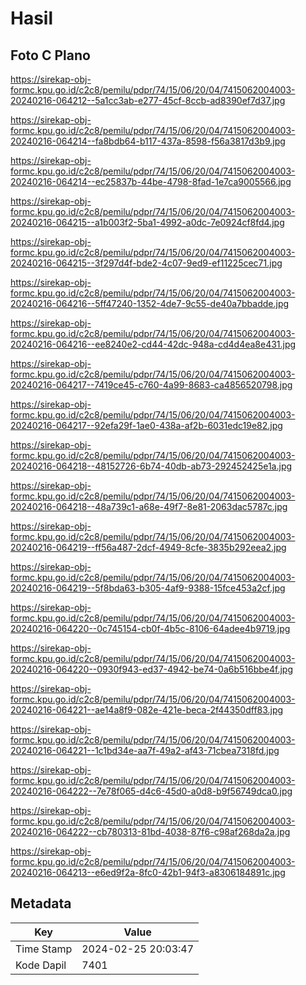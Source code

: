 # Hasil

## Foto C Plano

https://sirekap-obj-formc.kpu.go.id/c2c8/pemilu/pdpr/74/15/06/20/04/7415062004003-20240216-064212--5a1cc3ab-e277-45cf-8ccb-ad8390ef7d37.jpg

https://sirekap-obj-formc.kpu.go.id/c2c8/pemilu/pdpr/74/15/06/20/04/7415062004003-20240216-064214--fa8bdb64-b117-437a-8598-f56a3817d3b9.jpg

https://sirekap-obj-formc.kpu.go.id/c2c8/pemilu/pdpr/74/15/06/20/04/7415062004003-20240216-064214--ec25837b-44be-4798-8fad-1e7ca9005566.jpg

https://sirekap-obj-formc.kpu.go.id/c2c8/pemilu/pdpr/74/15/06/20/04/7415062004003-20240216-064215--a1b003f2-5ba1-4992-a0dc-7e0924cf8fd4.jpg

https://sirekap-obj-formc.kpu.go.id/c2c8/pemilu/pdpr/74/15/06/20/04/7415062004003-20240216-064215--3f297d4f-bde2-4c07-9ed9-ef11225cec71.jpg

https://sirekap-obj-formc.kpu.go.id/c2c8/pemilu/pdpr/74/15/06/20/04/7415062004003-20240216-064216--5ff47240-1352-4de7-9c55-de40a7bbadde.jpg

https://sirekap-obj-formc.kpu.go.id/c2c8/pemilu/pdpr/74/15/06/20/04/7415062004003-20240216-064216--ee8240e2-cd44-42dc-948a-cd4d4ea8e431.jpg

https://sirekap-obj-formc.kpu.go.id/c2c8/pemilu/pdpr/74/15/06/20/04/7415062004003-20240216-064217--7419ce45-c760-4a99-8683-ca4856520798.jpg

https://sirekap-obj-formc.kpu.go.id/c2c8/pemilu/pdpr/74/15/06/20/04/7415062004003-20240216-064217--92efa29f-1ae0-438a-af2b-6031edc19e82.jpg

https://sirekap-obj-formc.kpu.go.id/c2c8/pemilu/pdpr/74/15/06/20/04/7415062004003-20240216-064218--48152726-6b74-40db-ab73-292452425e1a.jpg

https://sirekap-obj-formc.kpu.go.id/c2c8/pemilu/pdpr/74/15/06/20/04/7415062004003-20240216-064218--48a739c1-a68e-49f7-8e81-2063dac5787c.jpg

https://sirekap-obj-formc.kpu.go.id/c2c8/pemilu/pdpr/74/15/06/20/04/7415062004003-20240216-064219--ff56a487-2dcf-4949-8cfe-3835b292eea2.jpg

https://sirekap-obj-formc.kpu.go.id/c2c8/pemilu/pdpr/74/15/06/20/04/7415062004003-20240216-064219--5f8bda63-b305-4af9-9388-15fce453a2cf.jpg

https://sirekap-obj-formc.kpu.go.id/c2c8/pemilu/pdpr/74/15/06/20/04/7415062004003-20240216-064220--0c745154-cb0f-4b5c-8106-64adee4b9719.jpg

https://sirekap-obj-formc.kpu.go.id/c2c8/pemilu/pdpr/74/15/06/20/04/7415062004003-20240216-064220--0930f943-ed37-4942-be74-0a6b516bbe4f.jpg

https://sirekap-obj-formc.kpu.go.id/c2c8/pemilu/pdpr/74/15/06/20/04/7415062004003-20240216-064221--ae14a8f9-082e-421e-beca-2f44350dff83.jpg

https://sirekap-obj-formc.kpu.go.id/c2c8/pemilu/pdpr/74/15/06/20/04/7415062004003-20240216-064221--1c1bd34e-aa7f-49a2-af43-71cbea7318fd.jpg

https://sirekap-obj-formc.kpu.go.id/c2c8/pemilu/pdpr/74/15/06/20/04/7415062004003-20240216-064222--7e78f065-d4c6-45d0-a0d8-b9f56749dca0.jpg

https://sirekap-obj-formc.kpu.go.id/c2c8/pemilu/pdpr/74/15/06/20/04/7415062004003-20240216-064222--cb780313-81bd-4038-87f6-c98af268da2a.jpg

https://sirekap-obj-formc.kpu.go.id/c2c8/pemilu/pdpr/74/15/06/20/04/7415062004003-20240216-064213--e6ed9f2a-8fc0-42b1-94f3-a8306184891c.jpg


## Metadata

| Key        | Value               |
| ---------- | ------------------- |
| Time Stamp | 2024-02-25 20:03:47 |
| Kode Dapil | 7401                |



